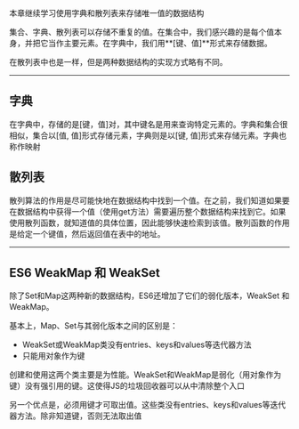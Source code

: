 本章继续学习使用字典和散列表来存储唯一值的数据结构

集合、字典、散列表可以存储不重复的值。在集合中，我们感兴趣的是每个值本身，并把它当作主要元素。在字典中，我们用**[键、值]**形式来存储数据。

在散列表中也是一样，但是两种数据结构的实现方式略有不同。

---

## 字典

在字典中，存储的是[键，值]对，其中键名是用来查询特定元素的。字典和集合很相似，集合以[值, 值]形式存储元素，字典则是以[键, 值]形式来存储元素。字典也称作映射

## 散列表

散列算法的作用是尽可能快地在数据结构中找到一个值。在之前，我们知道如果要在数据结构中获得一个值（使用get方法）需要遍历整个数据结构来找到它。如果使用散列函数，就知道值的具体位置，因此能够快速检索到该值。散列函数的作用是给定一个键值，然后返回值在表中的地址。

---

## ES6 WeakMap 和 WeakSet

除了Set和Map这两种新的数据结构，ES6还增加了它们的弱化版本，WeakSet 和 WeakMap。

基本上，Map、Set与其弱化版本之间的区别是：

* WeakSet或WeakMap类没有entries、keys和values等迭代器方法
* 只能用对象作为键

创建和使用这两个类主要是为性能。WeakSet和WeakMap是弱化（用对象作为键）没有强引用的键。这使得JS的垃圾回收器可以从中清除整个入口

另一个优点是，必须用键才可取出值。这些类没有entries、keys和values等迭代器方法。除非知道键，否则无法取出值
